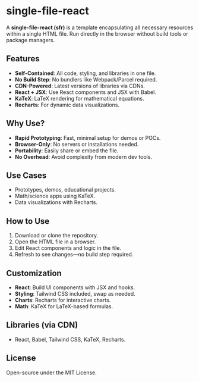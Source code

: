 # single-file-react

A **single-file-react (sfr)** is a template encapsulating all necessary resources within a single HTML file. Run directly in the browser without build tools or package managers.

## Features
- **Self-Contained**: All code, styling, and libraries in one file.
- **No Build Step**: No bundlers like Webpack/Parcel required.
- **CDN-Powered**: Latest versions of libraries via CDNs.
- **React + JSX**: Use React components and JSX with Babel.
- **KaTeX**: LaTeX rendering for mathematical equations.
- **Recharts**: For dynamic data visualizations.

## Why Use?
- **Rapid Prototyping**: Fast, minimal setup for demos or POCs.
- **Browser-Only**: No servers or installations needed.
- **Portability**: Easily share or embed the file.
- **No Overhead**: Avoid complexity from modern dev tools.

## Use Cases
- Prototypes, demos, educational projects.
- Math/science apps using KaTeX.
- Data visualizations with Recharts.

## How to Use
1. Download or clone the repository.
2. Open the HTML file in a browser.
3. Edit React components and logic in the file.
4. Refresh to see changes—no build step required.

## Customization
- **React**: Build UI components with JSX and hooks.
- **Styling**: Tailwind CSS included, swap as needed.
- **Charts**: Recharts for interactive charts.
- **Math**: KaTeX for LaTeX-based formulas.

## Libraries (via CDN)
- React, Babel, Tailwind CSS, KaTeX, Recharts.

## License
Open-source under the MIT License.
